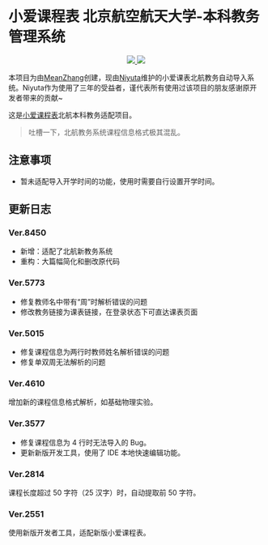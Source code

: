 # 小爱课程表 北京航空航天大学-本科教务管理系统

<p align="center">
  <a href="https://github.com/MeanZhang" alt="原开发者">
    <img src="https://img.shields.io/badge/原开发者-Mean-blue?logo=github">
  </a>
  <a href="https://github.com/cheparity" alt="开发者">
    <img src="https://img.shields.io/badge/开发者-Niyuta-yello?logo=github">
  </a>
</p>

本项目为由[MeanZhang](https://github.com/MeanZhang)创建，现由[Niyuta](https://github.com/cheparity)维护的小爱课表北航教务自动导入系统。Niyuta作为使用了三年的受益者，谨代表所有使用过该项目的朋友感谢原开发者带来的贡献~


这是[小爱课程表](https://open-schedule-prod.ai.xiaomi.com/docs/#/help/)北航本科教务适配项目。

> 吐槽一下，北航教务系统课程信息格式极其混乱。

## 注意事项

- 暂未适配导入开学时间的功能，使用时需要自行设置开学时间。

## 更新日志

### Ver.8450

- 新增：适配了北航新教务系统
- 重构：大篇幅简化和删改原代码

### Ver.5773

- 修复教师名中带有“周”时解析错误的问题
- 修改教务链接为课表链接，在登录状态下可直达课表页面

### Ver.5015

- 修复课程信息为两行时教师姓名解析错误的问题
- 修复单双周无法解析的问题

### Ver.4610

增加新的课程信息格式解析，如基础物理实验。

### Ver.3577

- 修复课程信息为 4 行时无法导入的 Bug。
- 更新新版开发工具，使用了 IDE 本地快速编辑功能。

### Ver.2814

课程长度超过 50 字符（25 汉字）时，自动提取前 50 字符。

### Ver.2551

使用新版开发者工具，适配新版小爱课程表。
